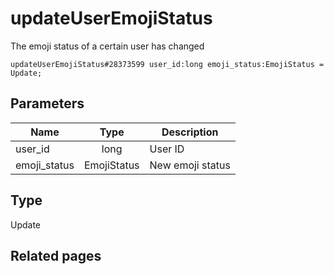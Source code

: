 # updateUserEmojiStatus
The emoji status of a certain user has changed

```
updateUserEmojiStatus#28373599 user_id:long emoji_status:EmojiStatus = Update;
```

## Parameters
| Name | Type | Description |
| ---- | :----: | ----------- |
| user_id | long | User ID |
| emoji_status | EmojiStatus | New emoji status |


## Type
Update

## Related pages
